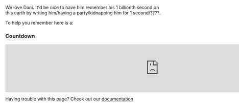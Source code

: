 We love Dani.
It'd be nice to have him remember his 1 billionth second on this earth by writing him/having a party/kidnapping him for 1 second/????.

To help you remember here is a:

### Countdown

<iframe src="https://free.timeanddate.com/countdown/i85iw7ne/n268/cf100/cm0/cu4/ct0/cs0/ca0/co1/cr0/ss0/cac000/cpc000/pcfff/tc66c/fs100/szw320/szh135/tatTime%20left%20to%20Dani's%201%20billionth%20second/tac000/tptTime%20since%20Event%20started%20in/tpc000/iso2022-01-13T00:00:00" allowtransparency="true" frameborder="0" style="position: absolute; width: 100%; border: none"></iframe>

### Email reminder

### Further development

Add an event.ics

### Support or Contact

Having trouble with this page? Check out our [documentation](https://lmgtfy.app/?q=internet+problems)
